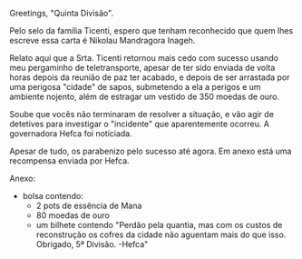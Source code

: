 Greetings, "Quinta Divisão".

Pelo selo da família Ticenti, espero que tenham reconhecido que quem lhes escreve essa carta é Nikolau Mandragora Inageh.

Relato aqui que a Srta. Ticenti retornou mais cedo com sucesso usando meu pergaminho de teletransporte, apesar de ter sido enviada de volta horas depois da reunião de paz ter acabado, e depois de ser arrastada por uma perigosa "cidade" de sapos, submetendo a ela a perigos e um ambiente nojento, além de estragar um vestido de 350 moedas de ouro.

Soube que vocês não terminaram de resolver a situação, e vão agir de detetives para investigar o "incidente" que aparentemente ocorreu. A governadora Hefca foi noticiada.

Apesar de tudo, os parabenizo pelo sucesso até agora. Em anexo está uma recompensa enviada por Hefca.

Anexo:
  - bolsa contendo:
	  - 2 pots de essência de Mana
	  - 80 moedas de ouro
	  - um bilhete contendo "Perdão pela quantia, mas com os custos de reconstrução os cofres da cidade não aguentam mais do que isso. Obrigado, 5ª Divisão. -Hefca"
